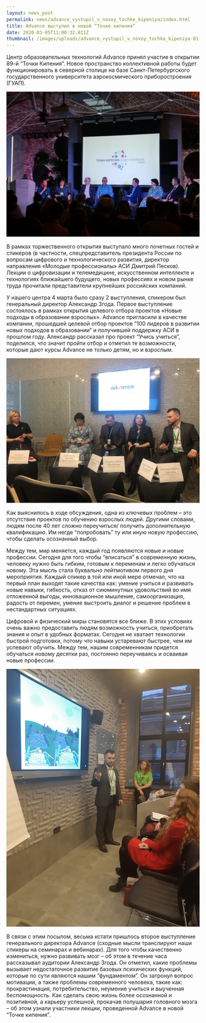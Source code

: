 ```yaml
---
layout: news_post
permalink: news/advance_vystupil_v_novoy_tochke_kipeniya/index.html
title: Advance выступил в новой “Точке кипения”
date: 2020-03-05T11:00:32.811Z
thumbnail: /images/uploads/advance_vystupil_v_novoy_tochke_kipeniya-01.jpg
---
```

Центр образовательных технологий Advance принял участие в открытии 89-й “Точки Кипения”. Новое пространство коллективной работы будет функционировать в северной столице на базе Санкт-Петербургского государственного университета аэрокосмического приборостроения (ГУАП).

![](/images/uploads/advance_vystupil_v_novoy_tochke_kipeniya-02.jpg)

В рамках торжественного открытия выступало много почетных гостей и спикеров (в частности, спецпредставитель президента России по вопросам цифрового и технологического развития, директор направления «Молодые профессионалы» АСИ Дмитрий Песков). Лекции о цифровизации и телемедицине, искусственном интеллекте и технологиях ближайшего будущего, новых профессиях и новом рынке труда прочитали представители крупнейших российских компаний. 

У нашего центра 4 марта было сразу 2 выступления, спикером был генеральный директор Александр Згода. Первое выступление состоялось в рамках открытия целевого отбора проектов «Новые подходы в образовании взрослых». Advance пригласили в качестве компании, прошедшей целевой отбор проектов “100 лидеров в развитии новых подходов в образовании” и получившей поддержку АСИ в прошлом году. Александр рассказал про проект “Учись учиться”, поделился, что значит пройти отбор  и отметил те возможности, которые дают курсы Advance не только детям, но и взрослым. 

![](/images/uploads/advance_vystupil_v_novoy_tochke_kipeniya-03.jpg)

Как выяснилось в ходе обсуждения, одна из ключевых проблем – это отсутствие проектов по обучению взрослых людей. Другими словами, людям после 40 лет сложно переучиться/ получить дополнительную квалификацию. Им негде “попробовать” ту или иную новую профессию, чтобы сделать осознанный выбор.

Между тем, мир меняется, каждый год появляются новые и новые профессии. Сегодня для того чтобы “вписаться” в современную жизнь, человеку нужно быть гибким, готовым к переменам и легко обучаться новому. Эта мысль стала буквально лейтмотивом первого дня мероприятия. Каждый спикер в той или иной мере отмечал, что на первый план выходят такие качества как: умение учиться и развивать новые навыки, гибкость, отказ от сиюминутных удовольствий во имя отложенной выгоды, инновационное мышление, самоорганизация, радость от перемен, умение выстроить диалог и решение проблем в нестандартных ситуациях. 

Цифровой и физический миры становятся все ближе. В этих условиях очень важно предоставить людям возможность учиться, приобретать знания и опыт в удобных форматах. Сегодня не хватает технологии быстрой подготовки, потому что навыки устаревают быстрее, чем им успевают обучить. Между тем, нашим современникам придется обучаться новому десятки раз, постоянно переучиваясь и осваивая новые профессии. 

![](/images/uploads/advance_vystupil_v_novoy_tochke_kipeniya-04.jpg)

В связи с этим посылом, весьма кстати пришлось второе выступление генерального директора Advance (сходные мысли транслируют наши спикеры на семинарах и вебинарах). Для того чтобы качественно  измениться, нужно развивать мозг – об этом в течение часа рассказывал аудитории Александр Згода. Он отметил, какие проблемы вызывает недостаточное развитие базовых психических функций, которые по сути являются нашим “фундаментом”.  Он затронул вопрос мотивации, а также проблемы современного человека, такие как: прокрастинация, потребительство, неумение учиться и выученная беспомощность. Как сделать свою жизнь более осознанной и позитивной, а карьеру успешной, прокачав полушария головного мозга – об этом узнали участники лекции, проведенной Advance в новой “Точке кипения”.
